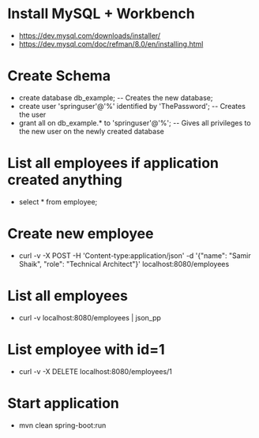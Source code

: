 # Install MySQL + Workbench
- https://dev.mysql.com/downloads/installer/
- https://dev.mysql.com/doc/refman/8.0/en/installing.html

# Create Schema
- create database db_example; -- Creates the new database;
- create user 'springuser'@'%' identified by 'ThePassword'; -- Creates the user
- grant all on db_example.* to 'springuser'@'%'; -- Gives all privileges to the new user on the newly created database

# List all employees if application created anything
- select * from employee;

# Create new employee
- curl -v -X POST -H 'Content-type:application/json' -d '{"name": "Samir Shaik", "role": "Technical Architect"}' localhost:8080/employees

# List all employees
- curl -v localhost:8080/employees | json_pp

# List employee with id=1
- curl -v -X DELETE localhost:8080/employees/1

# Start application
- mvn clean spring-boot:run

